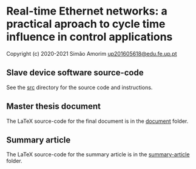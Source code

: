 # Real-time Ethernet networks: a practical aproach to cycle time influence in control applications

Copyright (c) 2020-2021 Simão Amorim <up201605618@edu.fe.up.pt>

## Slave device software source-code
See the [src](/src) directory for the source code and instructions.

## Master thesis document
The LaTeX source-code for the final document is in the [document](/document) folder.

## Summary article
The LaTeX source-code for the summary article is in the [summary-article](/summary-article) folder.
